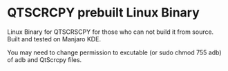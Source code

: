 # QTSCRCPY prebuilt Linux Binary
Linux Binary for QTSCRSCPY for those who can not build it from source.
Built and tested on Manjaro KDE.

You may need to change permission to excutable (or sudo chmod 755 adb) of adb and QtScrcpy files.
